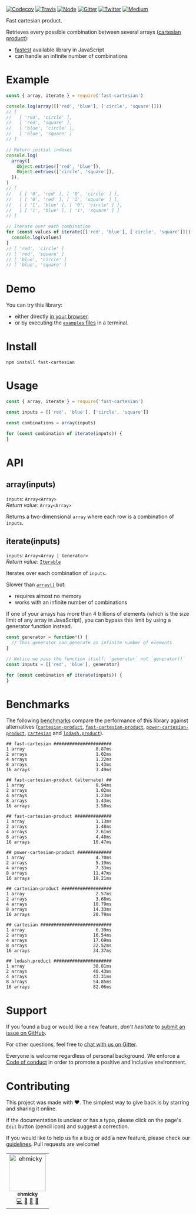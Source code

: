 [![Codecov](https://img.shields.io/codecov/c/github/ehmicky/fast-cartesian.svg?label=tested&logo=codecov)](https://codecov.io/gh/ehmicky/fast-cartesian)
[![Travis](https://img.shields.io/badge/cross-platform-4cc61e.svg?logo=travis)](https://travis-ci.org/ehmicky/fast-cartesian)
[![Node](https://img.shields.io/node/v/fast-cartesian.svg?logo=node.js)](https://www.npmjs.com/package/fast-cartesian)
[![Gitter](https://img.shields.io/gitter/room/ehmicky/fast-cartesian.svg?logo=gitter)](https://gitter.im/ehmicky/fast-cartesian)
[![Twitter](https://img.shields.io/badge/%E2%80%8B-twitter-4cc61e.svg?logo=twitter)](https://twitter.com/intent/follow?screen_name=ehmicky)
[![Medium](https://img.shields.io/badge/%E2%80%8B-medium-4cc61e.svg?logo=medium)](https://medium.com/@ehmicky)

Fast cartesian product.

Retrieves every possible combination between several arrays
([cartesian product](https://en.wikipedia.org/wiki/Cartesian_product)):

- [fastest](#benchmarks) available library in JavaScript
- can handle an infinite number of combinations

# Example

<!-- eslint-disable fp/no-loops -->

```js
const { array, iterate } = require('fast-cartesian')

console.log(array([['red', 'blue'], ['circle', 'square']]))
// [
//   [ 'red', 'circle' ],
//   [ 'red', 'square' ],
//   [ 'blue', 'circle' ],
//   [ 'blue', 'square' ]
// ]

// Return initial indexes
console.log(
  array([
    Object.entries(['red', 'blue']),
    Object.entries(['circle', 'square']),
  ]),
)
// [
//   [ [ '0', 'red' ], [ '0', 'circle' ] ],
//   [ [ '0', 'red' ], [ '1', 'square' ] ],
//   [ [ '1', 'blue' ], [ '0', 'circle' ] ],
//   [ [ '1', 'blue' ], [ '1', 'square' ] ]
// ]

// Iterate over each combination
for (const values of iterate([['red', 'blue'], ['circle', 'square']])) {
  console.log(values)
}
// [ 'red', 'circle' ]
// [ 'red', 'square' ]
// [ 'blue', 'circle' ]
// [ 'blue', 'square' ]
```

# Demo

You can try this library:

- either directly [in your browser](https://repl.it/@ehmicky/fast-cartesian).
- or by executing the [`examples` files](examples/README.md) in a terminal.

# Install

```
npm install fast-cartesian
```

# Usage

<!-- eslint-disable fp/no-loops, no-empty -->

```js
const { array, iterate } = require('fast-cartesian')

const inputs = [['red', 'blue'], ['circle', 'square']]

const combinations = array(inputs)

for (const combination of iterate(inputs)) {
}
```

# API

## array(inputs)

`inputs`: `Array<Array>`<br> _Return value_: `Array<Array>`

Returns a two-dimensional `array` where each row is a combination of `inputs`.

## iterate(inputs)

`inputs`: `Array<Array | Generator>`<br> _Return value_:
[`Iterable`](https://developer.mozilla.org/en-US/docs/Web/JavaScript/Reference/Iteration_protocols)

Iterates over each combination of `inputs`.

Slower than [`array()`](#arrayinputs) but:

- requires almost no memory
- works with an infinite number of combinations

If one of your arrays has more than 4 trillions of elements (which is the size
limit of any array in JavaScript), you can bypass this limit by using a
generator function instead.

<!-- eslint-disable fp/no-loops, no-empty -->

```js
const generator = function*() {
  // This generator can generate an infinite number of elements
}

// Notice we pass the function itself: `generator` not `generator()`
const inputs = [['red', 'blue'], generator]

for (const combination of iterate(inputs)) {
}
```

# Benchmarks

The following [benchmarks](benchmarks/main.js) compare the performance of this
library against alternatives
([`cartesian-product`](https://github.com/izaakschroeder/cartesian-product),
[`fast-cartesian-product`](https://github.com/fisker/fast-cartesian-product),
[`power-cartesian-product`](https://github.com/fisker/power-cartesian-product),
[`cartesian`](https://github.com/alexindigo/cartesian) and
[`lodash.product`](https://github.com/SeregPie/lodash.product)).

```
## fast-cartesian ######################
1 array                           0.87ms
2 arrays                          1.02ms
4 arrays                          1.22ms
8 arrays                          1.43ms
16 arrays                         3.49ms

## fast-cartesian-product (alternate) ##
1 array                           0.94ms
2 arrays                          1.02ms
4 arrays                          1.23ms
8 arrays                          1.43ms
16 arrays                         3.58ms

## fast-cartesian-product ##############
1 array                           1.13ms
2 arrays                          1.48ms
4 arrays                          2.61ms
8 arrays                          4.48ms
16 arrays                        10.47ms

## power-cartesian-product #############
1 array                           4.70ms
2 arrays                          5.19ms
4 arrays                          7.33ms
8 arrays                         11.47ms
16 arrays                        19.21ms

## cartesian-product ###################
1 array                           2.57ms
2 arrays                          3.68ms
4 arrays                         10.79ms
8 arrays                         14.33ms
16 arrays                        20.79ms

## cartesian ###########################
1 array                           6.39ms
2 arrays                         16.54ms
4 arrays                         17.69ms
8 arrays                         22.52ms
16 arrays                        34.37ms

## lodash.product ######################
1 array                          38.81ms
2 arrays                         40.43ms
4 arrays                         43.31ms
8 arrays                         54.85ms
16 arrays                        82.06ms
```

# Support

If you found a bug or would like a new feature, _don't hesitate_ to
[submit an issue on GitHub](../../issues).

For other questions, feel free to
[chat with us on Gitter](https://gitter.im/ehmicky/fast-cartesian).

Everyone is welcome regardless of personal background. We enforce a
[Code of conduct](CODE_OF_CONDUCT.md) in order to promote a positive and
inclusive environment.

# Contributing

This project was made with ❤️. The simplest way to give back is by starring and
sharing it online.

If the documentation is unclear or has a typo, please click on the page's `Edit`
button (pencil icon) and suggest a correction.

If you would like to help us fix a bug or add a new feature, please check our
[guidelines](CONTRIBUTING.md). Pull requests are welcome!

<!-- Thanks go to our wonderful contributors: -->

<!-- ALL-CONTRIBUTORS-LIST:START -->
<!-- prettier-ignore -->
<table><tr><td align="center"><a href="https://twitter.com/ehmicky"><img src="https://avatars2.githubusercontent.com/u/8136211?v=4" width="100px;" alt="ehmicky"/><br /><sub><b>ehmicky</b></sub></a><br /><a href="https://github.com/ehmicky/fast-cartesian/commits?author=ehmicky" title="Code">💻</a> <a href="#design-ehmicky" title="Design">🎨</a> <a href="#ideas-ehmicky" title="Ideas, Planning, & Feedback">🤔</a> <a href="https://github.com/ehmicky/fast-cartesian/commits?author=ehmicky" title="Documentation">📖</a></td></tr></table>

<!-- ALL-CONTRIBUTORS-LIST:END -->
